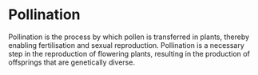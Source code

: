 # Pollination

Pollination is the process by which pollen is transferred in plants, thereby enabling fertilisation and sexual reproduction. Pollination is a necessary step in the reproduction of flowering plants, resulting in the production of offsprings that are genetically diverse.

